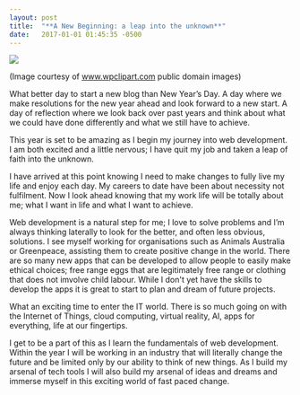 ```yaml
---
layout: post
title:  "**A New Beginning: a leap into the unknown**"
date:   2017-01-01 01:45:35 -0500
---
```


![](http://www.wpclipart.com/holiday/4th_July/fireworks_2.jpg)

(Image courtesy of www.wpclipart.com public domain images)

What better day to start a new blog than New Year’s Day. A day where we make resolutions for the new year ahead and look forward to a new start. A day of reflection where we look back over past years and think about what we could have done differently and what we still have to achieve.

This year is set to be amazing as I begin my journey into web development. I am both excited and a little nervous; I have quit my job and taken a leap of faith into the unknown. 

I have arrived at this point knowing I need to make changes to fully live my life and enjoy each day. My careers to date have been about necessity not fulfilment. Now I look ahead knowing that my work life will be totally about me; what I want in life and what I want to achieve. 

Web development is a natural step for me; I love to solve problems and I’m always thinking laterally to look for the better, and often less obvious, solutions. I see myself working for organisations such as Animals Australia or Greenpeace, assisting them to create positive change in the world. There are so many new apps that can be developed to allow people to easily make ethical choices; free range eggs that are legitimately free range or clothing that does not imvolve child labour. While I don't yet have the skills to develop the apps it is great to start to plan and dream of future projects.

What an exciting time to enter the IT world. There is so much going on with the Internet of Things, cloud computing, virtual reality, AI, apps for everything, life at our fingertips.

I get to be a part of this as I learn the fundamentals of web development. Within the year I will be working in an industry that will literally change the future and be limited only by our ability to think of new things. As I build my arsenal of tech tools I will also build my arsenal of ideas and dreams and immerse myself in this exciting world of fast paced change.





